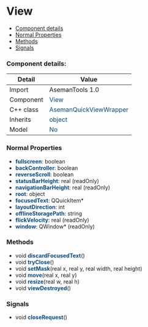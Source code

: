 # View

 * [Component details](#component-details)
 * [Normal Properties](#normal-properties)
 * [Methods](#methods)
 * [Signals](#signals)


### Component details:

|Detail|Value|
|------|-----|
|Import|AsemanTools 1.0|
|Component|<font color='#074885'>View</font>|
|C++ class|<font color='#074885'>AsemanQuickViewWrapper</font>|
|Inherits|<font color='#074885'>object</font>|
|Model|<font color='#074885'>No</font>|


### Normal Properties

* <font color='#074885'><b>fullscreen</b></font>: boolean
* <font color='#074885'><b>backController</b></font>: boolean
* <font color='#074885'><b>reverseScroll</b></font>: boolean
* <font color='#074885'><b>statusBarHeight</b></font>: real (readOnly)
* <font color='#074885'><b>navigationBarHeight</b></font>: real (readOnly)
* <font color='#074885'><b>root</b></font>: object
* <font color='#074885'><b>focusedText</b></font>: QQuickItem*
* <font color='#074885'><b>layoutDirection</b></font>: int
* <font color='#074885'><b>offlineStoragePath</b></font>: string
* <font color='#074885'><b>flickVelocity</b></font>: real (readOnly)
* <font color='#074885'><b>window</b></font>: QWindow* (readOnly)


### Methods

 * void <font color='#074885'><b>discardFocusedText</b></font>()
 * void <font color='#074885'><b>tryClose</b></font>()
 * void <font color='#074885'><b>setMask</b></font>(real x, real y, real width, real height)
 * void <font color='#074885'><b>move</b></font>(real x, real y)
 * void <font color='#074885'><b>resize</b></font>(real w, real h)
 * void <font color='#074885'><b>viewDestroyed</b></font>()


### Signals

 * void <font color='#074885'><b>closeRequest</b></font>()


